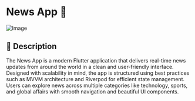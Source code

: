# News App 📰

![Image](https://github.com/user-attachments/assets/bd8dce09-2f9e-4220-9e3d-b6cccc6212e8)
 
## 📄 Description

The News App is a modern Flutter application that delivers real-time news updates from around the world in a clean and user-friendly interface. Designed with scalability in mind, the app is structured using best practices such as MVVM architecture and Riverpod for efficient state management. Users can explore news across multiple categories like technology, sports, and global affairs with smooth navigation and beautiful UI components.
